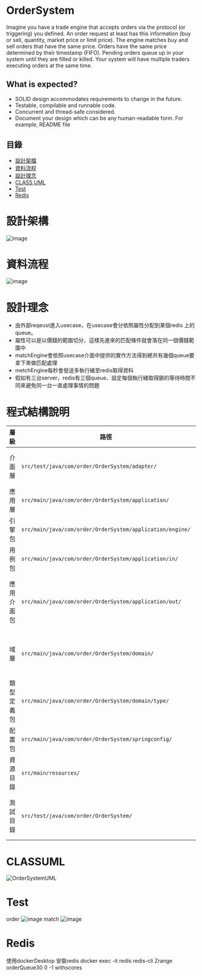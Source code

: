 # OrderSystem

Imagine you have a trade engine that accepts orders via the protocol (or triggering) 
you defined. An order request at least has this information (buy or sell, quantity, 
market price or limit price).
The engine matches buy and sell orders that have the same price. Orders have the 
same price determined by their timestamp (FIFO). Pending orders queue up in your 
system until they are filled or killed. Your system will have multiple traders executing 
orders at the same time.
## What is expected?
- SOLID design accommodates requirements to change in the future.
- Testable, compilable and runnable code.
- Concurrent and thread-safe considered.
- Document your design which can be any human-readable form. For example, 
README file

## 目錄

- [設計架檔](#設計架構)
- [資料流程](#資料流程)
- [設計理念](#設計理念)
- [CLASS UML](#CLASSUML)
- [Test](#Test)
- [Redis](#Redis)

# 設計架構
![image](https://github.com/alar2000kimo5/OrderSystem/assets/79575202/13980d42-0cf0-4f69-b9fe-e1d742d0ac3a)

# 資料流程
![image](https://github.com/alar2000kimo5/OrderSystem/assets/79575202/e1eb4c2a-16ed-4a9c-b84c-113f673b8e2a)

# 設計理念
- 由外部reqeust進入usecase，在usecase會分依照屬性分配到某個redis 上的queue。
- 屬性可以是以價錢的範圍切分，這樣先進來的匹配條件就會落在同一個價錢範圍中
- matchEngine會依照usecase介面中提供的實作方法得到總共有幾個queue要拿下來做匹配處理
- metchEngine每秒會發送多執行緒至redis取得資料
- 假如有三台server，redis有三個queue、設定每個執行緒取得鎖的等待時間不同來避免同一台一直處理事情的問題

# 程式結構說明

| 層級            | 路徑                                                        | 功能描述                                                                                                                                                  |
|-----------------|-------------------------------------------------------------|-----------------------------------------------------------------------------------------------------------------------------------------------------------|
| 介面層          | `src/test/java/com/order/OrderSystem/adapter/`              | clean 架構中隔離效果 adapter/in 主要為controller 進行request/response資料轉換，adapter/out 為 application/out 隔離第三方行為實作                         |                                   
| 應用層          | `src/main/java/com/order/OrderSystem/application/`           |應用邏輯，包括訂單匹配引擎、訂單實作用例。                                                                                                             |
| 引擎包          | `src/main/java/com/order/OrderSystem/application/engine/`   | 實作，`OrderMatchEngine.java`，`Order.java`，訂單匹配引擎邏輯和訂單。                                                                                |
| 用例包        | `src/main/java/com/order/OrderSystem/application/in/`          |實作，`OrderUseCase.java` 實現應用用例。                                                                                          |
| 應用介面包          | `src/main/java/com/order/OrderSystem/application/out/`   | 定義，此包內部只有介面提供給應用層使用 `OrderRepository.java`、`RedisLockService.java`、`RedisQueueZSetService.java` 和 `RedisService.java`，處理數據存取和Redis服務。                 |
| 域層            | `src/main/java/com/order/OrderSystem/domain/`               | 定義，包括抽象匹配引擎類 `MatchEngine.java`、應用介面類 `UseCase.java`、訂單抽象類 `BaseOrder.java` 和實現資料類 `OrderMatchEntity.java`。  |                                                      
| 類型定義包      | `src/main/java/com/order/OrderSystem/domain/type/`          | 定義 `InComeType.java` 和 `PriceType.java`，定義買賣、市價或限價類。                                                                                               |
| 配置包          | `src/main/java/com/order/OrderSystem/springconfig/`         | 實作 `RedisConfig.java`，配置 Spring 和 Redis 的相關設置。                                                                                               |
| 資源目錄        | `src/main/resources/`                                       | `application.properties`，應用程序的配置文件。                                                                                                      |
| 測試目錄        | `src/test/java/com/order/OrderSystem/`                      | 實作測試代碼，如 `BaseOrderSystemApplicationTests.java`，`RedisLockServiceImplTest.java`，`RedisQueueZSetServiceImplTest.java`，`OrderMatchEngineTest.java`。 |


# CLASSUML
![OrderSystemUML](https://github.com/alar2000kimo5/OrderSystem/assets/79575202/c84e5212-a186-49cb-8a68-eac03025bdae)

# Test
order
![image](https://github.com/alar2000kimo5/OrderSystem/assets/79575202/f92a5ad3-2338-44ab-bdea-e6c48bb7cce0)
match
![image](https://github.com/alar2000kimo5/OrderSystem/assets/79575202/f23a8217-4448-48fd-b08b-381fe3dac2e8)


# Redis
使用dockerDesktop 安裝redis
docker exec -it redis redis-cli
Zrange orderQueue30 0 -1 withscores








